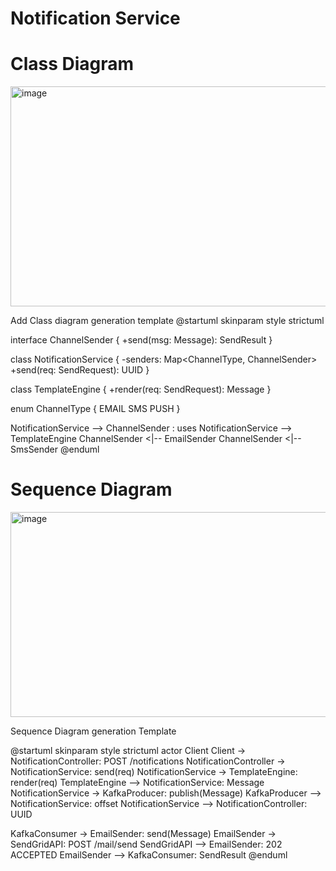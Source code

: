 # Notification Service


# Class Diagram
<img width="614" height="352" alt="image" src="https://github.com/user-attachments/assets/40a38476-3742-4554-9549-1dfaa4c7d608" />

Add Class diagram generation template
@startuml
skinparam style strictuml

interface ChannelSender {
  +send(msg: Message): SendResult
}

class NotificationService {
  -senders: Map<ChannelType, ChannelSender>
  +send(req: SendRequest): UUID
}

class TemplateEngine {
  +render(req: SendRequest): Message
}

enum ChannelType {
  EMAIL
  SMS
  PUSH
}

NotificationService --> ChannelSender : uses
NotificationService --> TemplateEngine
ChannelSender <|-- EmailSender
ChannelSender <|-- SmsSender
@enduml




# Sequence Diagram

<img width="788" height="328" alt="image" src="https://github.com/user-attachments/assets/ce5f52ec-60ff-4876-9874-b4621649dc78" />

Sequence Diagram generation Template

@startuml
skinparam style strictuml
actor Client
Client -> NotificationController: POST /notifications
NotificationController -> NotificationService: send(req)
NotificationService -> TemplateEngine: render(req)
TemplateEngine --> NotificationService: Message
NotificationService -> KafkaProducer: publish(Message)
KafkaProducer --> NotificationService: offset
NotificationService --> NotificationController: UUID

KafkaConsumer -> EmailSender: send(Message)
EmailSender -> SendGridAPI: POST /mail/send
SendGridAPI --> EmailSender: 202 ACCEPTED
EmailSender --> KafkaConsumer: SendResult
@enduml
